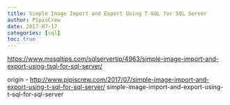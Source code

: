 ```yaml
---
title: Simple Image Import and Export Using T-SQL for SQL Server
author: PipisCrew
date: 2017-07-17
categories: [sql]
toc: true
---
```


https://www.mssqltips.com/sqlservertip/4963/simple-image-import-and-export-using-tsql-for-sql-server/

origin - http://www.pipiscrew.com/2017/07/simple-image-import-and-export-using-t-sql-for-sql-server/ simple-image-import-and-export-using-t-sql-for-sql-server